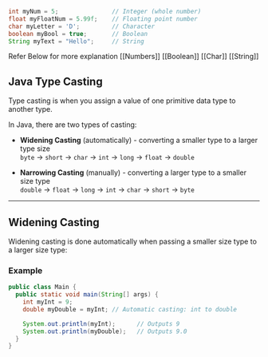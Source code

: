 ```java
int myNum = 5;               // Integer (whole number)
float myFloatNum = 5.99f;    // Floating point number
char myLetter = 'D';         // Character
boolean myBool = true;       // Boolean
String myText = "Hello";     // String
```
Refer Below for more explanation
[[Numbers]]
[[Boolean]]
[[Char]]
[[String]]
## Java Type Casting

Type casting is when you assign a value of one primitive data type to another type.

In Java, there are two types of casting:

- **Widening Casting** (automatically) - converting a smaller type to a larger type size  
    `byte` -> `short` -> `char` -> `int` -> `long` -> `float` -> `double`  
      
    
- **Narrowing Casting** (manually) - converting a larger type to a smaller size type  
    `double` -> `float` -> `long` -> `int` -> `char` -> `short` -> `byte`

---

## Widening Casting

Widening casting is done automatically when passing a smaller size type to a larger size type:

### Example

```java
public class Main {
  public static void main(String[] args) {
    int myInt = 9;
    double myDouble = myInt; // Automatic casting: int to double

    System.out.println(myInt);      // Outputs 9
    System.out.println(myDouble);   // Outputs 9.0
  }
}
```